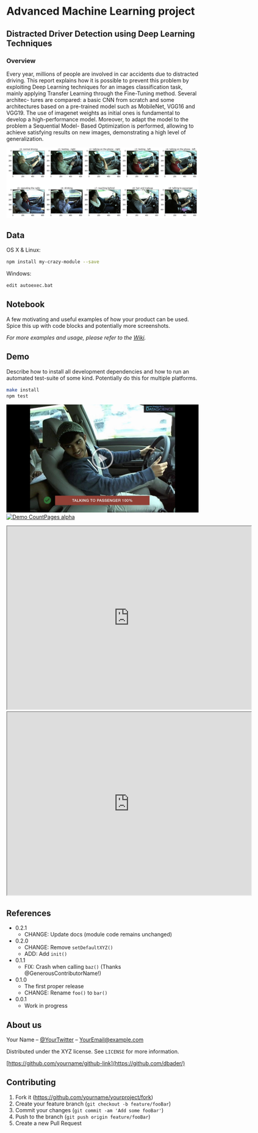 # Advanced Machine Learning project

## Distracted Driver Detection using Deep Learning Techniques

### Overview
Every year, millions of people are involved in car accidents due to distracted driving. This report explains how it is possible to prevent this problem by exploiting Deep Learning techniques for an images classification task, mainly applying Transfer Learning through the Fine-Tuning method. Several architec- tures are compared: a basic CNN from scratch and some architectures based on a pre-trained model such as MobileNet, VGG16 and VGG19. The use of imagenet weights as initial ones is fundamental to develop a high-performance model. Moreover, to adapt the model to the problem a Sequential Model- Based Optimization is performed, allowing to achieve satisfying results on new images, demonstrating a high level of generalization.

![](images/1_dataset.png)

## Data

OS X & Linux:

```sh
npm install my-crazy-module --save
```

Windows:

```sh
edit autoexec.bat
```

## Notebook

A few motivating and useful examples of how your product can be used. Spice this up with code blocks and potentially more screenshots.

_For more examples and usage, please refer to the [Wiki][wiki]._

## Demo

Describe how to install all development dependencies and how to run an automated test-suite of some kind. Potentially do this for multiple platforms.

```sh
make install
npm test
```

[![Watch the video](img_0.png)](https://drive.google.com/file/d/1zixpCV2qyfvxCU9fu316HdIquhn2ZlKQ/preview)
[![Demo CountPages alpha](ezgif.com-video-to-gif.gif)](ezgif.com-video-to-gif.gif)
<section>
  <iframe src="https://drive.google.com/file/d/1zixpCV2qyfvxCU9fu316HdIquhn2ZlKQ/preview" width="640" height="480"></iframe>
  <iframe src="https://drive.google.com/file/d/1KKKoshRfmocFeRyme4AFAM7LnMnoBLHK/preview" width="640" height="480"></iframe>
</section>


## References

* 0.2.1
    * CHANGE: Update docs (module code remains unchanged)
* 0.2.0
    * CHANGE: Remove `setDefaultXYZ()`
    * ADD: Add `init()`
* 0.1.1
    * FIX: Crash when calling `baz()` (Thanks @GenerousContributorName!)
* 0.1.0
    * The first proper release
    * CHANGE: Rename `foo()` to `bar()`
* 0.0.1
    * Work in progress

## About us

Your Name – [@YourTwitter](https://twitter.com/dbader_org) – YourEmail@example.com

Distributed under the XYZ license. See ``LICENSE`` for more information.

[https://github.com/yourname/github-link](https://github.com/dbader/)

## Contributing

1. Fork it (<https://github.com/yourname/yourproject/fork>)
2. Create your feature branch (`git checkout -b feature/fooBar`)
3. Commit your changes (`git commit -am 'Add some fooBar'`)
4. Push to the branch (`git push origin feature/fooBar`)
5. Create a new Pull Request

<!-- Markdown link & img dfn's -->
[npm-image]: https://img.shields.io/npm/v/datadog-metrics.svg?style=flat-square
[npm-url]: https://npmjs.org/package/datadog-metrics
[npm-downloads]: https://img.shields.io/npm/dm/datadog-metrics.svg?style=flat-square
[travis-image]: https://img.shields.io/travis/dbader/node-datadog-metrics/master.svg?style=flat-square
[travis-url]: https://travis-ci.org/dbader/node-datadog-metrics
[wiki]: https://github.com/yourname/yourproject/wiki
